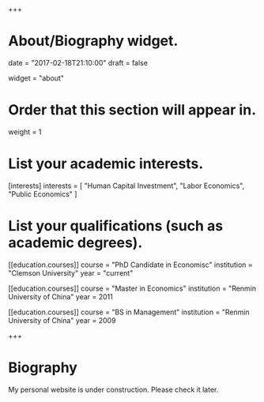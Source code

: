 +++
# About/Biography widget.

date = "2017-02-18T21:10:00"
draft = false

widget = "about"

# Order that this section will appear in.
weight = 1

# List your academic interests.
[interests]
  interests = [
    "Human Capital Investment",
    "Labor Economics",
    "Public Economics"
  ]

# List your qualifications (such as academic degrees).
[[education.courses]]
  course = "PhD Candidate in Economisc"
  institution = "Clemson University"
  year = "current"

[[education.courses]]
  course = "Master in Economics"
  institution = "Renmin University of China"
  year = 2011

[[education.courses]]
  course = "BS in Management"
  institution = "Renmin University of China"
  year = 2009
 
+++

# Biography

My personal website is under construction. Please check it later.